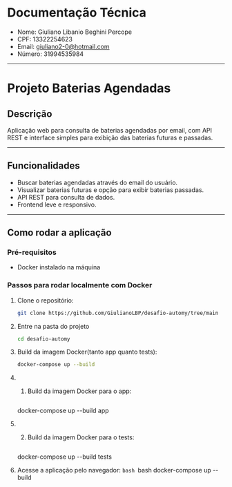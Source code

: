 # Documentação Técnica 

- Nome: Giuliano Libanio Beghini Percope
- CPF: 13322254623
- Email: giuliano2-0@hotmail.com
- Número: 31994535984

---

# Projeto Baterias Agendadas

## Descrição

Aplicação web para consulta de baterias agendadas por email, com API REST e interface simples para exibição das baterias futuras e passadas.

---

## Funcionalidades

- Buscar baterias agendadas através do email do usuário.
- Visualizar baterias futuras e opção para exibir baterias passadas.
- API REST para consulta de dados.
- Frontend leve e responsivo.

---

## Como rodar a aplicação

### Pré-requisitos

- Docker instalado na máquina

### Passos para rodar localmente com Docker

1. Clone o repositório:

   ```bash
   git clone https://github.com/GiulianoLBP/desafio-automy/tree/main

2. Entre na pasta do projeto

    ```bash
    cd desafio-automy

3. Build da imagem Docker(tanto app quanto tests):

    ```bash
    docker-compose up --build

3. 1. Build da imagem Docker para o app:

        ```bash
    docker-compose up --build app
3. 2. Build da imagem Docker para o tests:

        ```bash
    docker-compose up --build tests

4. Acesse a aplicação pelo navegador:
        ```bash
        ```bash
    docker-compose up --build
